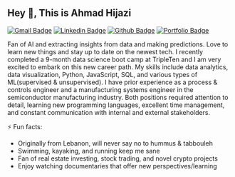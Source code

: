 ## Hey 👋, This is Ahmad Hijazi
[![Gmail Badge](https://img.shields.io/badge/-ahmadhijazi0@@gmail.com-c14438?style=flat&logo=Gmail&logoColor=white&link=mailto:ahmadhijazi0@@gmail.com)](mailto:ahmadhijazi0@@gmail.com) 
[![Linkedin Badge](https://img.shields.io/badge/-ahmadhijazi-0072b1?style=flat&logo=Linkedin&logoColor=white&link=https://www.linkedin.com/in/ahmadhijazi/)](https://www.linkedin.com/in/ahmadhijazi/) [![Github Badge](https://img.shields.io/badge/-AHijazi11-grey?style=flat&logo=github&logoColor=white&link=https://github.com/AHijazi11/)](https://www.github.com/AHijazi11/) [![Portfolio Badge](https://img.shields.io/badge/portfolio-web-blue?style=flat&link=https://github.com/AHijazi11/)](https://github.com/AHijazi11/) <p align='left'>Fan of AI and extracting insights from data and making predictions. Love to learn new things and stay up to date on the newest tech. I recently completed a 9-month data science boot camp at TripleTen and I am very excited to embark on this new career path. My skills include data analytics, data visualization, Python, JavaScript, SQL, and various types of ML(supervised & unsupervised). I have prior experience as a process & controls engineer and a manufacturing systems engineer in the semiconductor manufacturing industry. Both positions required attention to detail, learning new programming languages, excellent time management, and constant communication with internal and external stakeholders.

⚡ Fun facts:
- Originally from Lebanon, will never say no to hummus & tabbouleh
- Swimming, kayaking, and running keep me sane
- Fan of real estate investing, stock trading, and novel crypto projects
- Enjoy watching documentaries that offer new perspectives/learning
</p>

